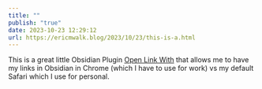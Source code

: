 ```yaml
---
title: ""
publish: "true"
date: 2023-10-23 12:29:12
url: https://ericmwalk.blog/2023/10/23/this-is-a.html
---
```


This is a great little Obsidian Plugin [Open Link With](https://github.com/MamoruDS/obsidian-open-link-with) that allows me to have my links in Obsidian in Chrome (which I have to use for work) vs my default Safari which I use for personal.